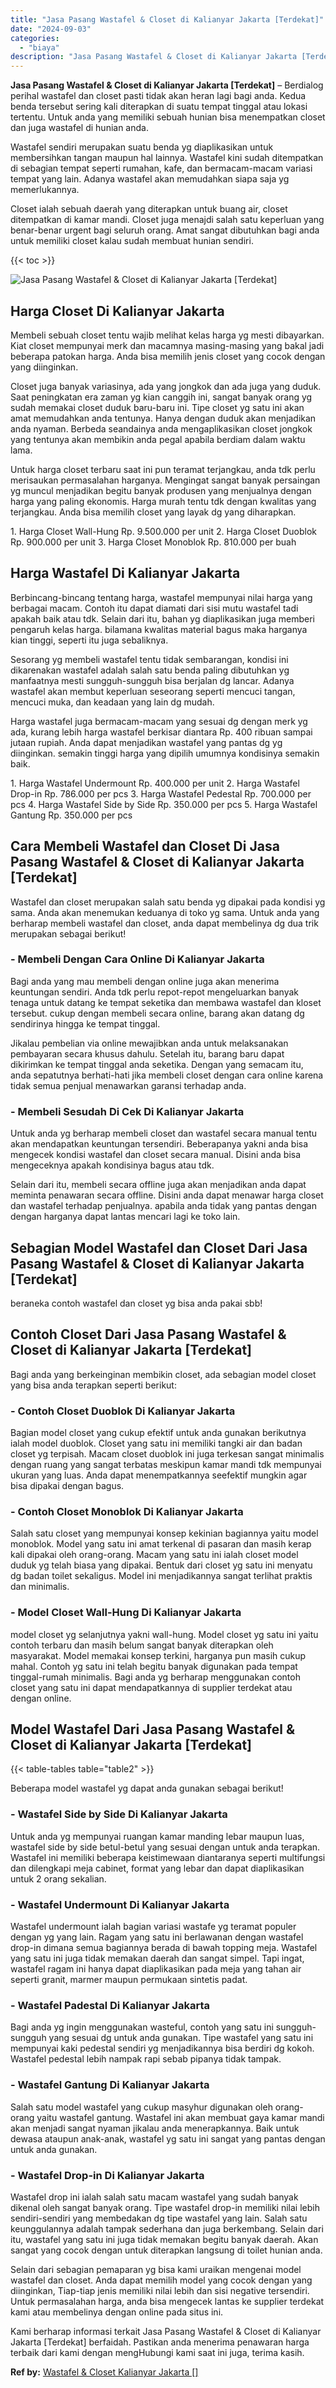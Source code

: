 ```yaml
---
title: "Jasa Pasang Wastafel & Closet di Kalianyar Jakarta [Terdekat]"
date: "2024-09-03"
categories: 
  - "biaya"
description: "Jasa Pasang Wastafel & Closet di Kalianyar Jakarta [Terdekat]. Kami berharap informasi terkait Jasa Pasang Wastafel & Closet di Kalianyar Jakarta [Terdekat..."
---
```


**Jasa Pasang Wastafel & Closet di Kalianyar Jakarta \[Terdekat\]** – Berdialog perihal wastafel dan closet pasti tidak akan heran lagi bagi anda. Kedua benda tersebut sering kali diterapkan di suatu tempat tinggal atau lokasi tertentu. Untuk anda yang memiliki sebuah hunian bisa menempatkan closet dan juga wastafel di hunian anda.

Wastafel sendiri merupakan suatu benda yg diaplikasikan untuk membersihkan tangan maupun hal lainnya. Wastafel kini sudah ditempatkan di sebagian tempat seperti rumahan, kafe, dan bermacam-macam variasi tempat yang lain. Adanya wastafel akan memudahkan siapa saja yg memerlukannya.

Closet ialah sebuah daerah yang diterapkan untuk buang air, closet ditempatkan di kamar mandi. Closet juga menajdi salah satu keperluan yang benar-benar urgent bagi seluruh orang. Amat sangat dibutuhkan bagi anda untuk memiliki closet kalau sudah membuat hunian sendiri.

{{< toc >}}

![Jasa Pasang Wastafel & Closet di Kalianyar Jakarta [Terdekat]](/images/wastafel-closet-murah29.png)

## Harga Closet Di Kalianyar Jakarta

Membeli sebuah closet tentu wajib melihat kelas harga yg mesti dibayarkan. Kiat closet mempunyai merk dan macamnya masing-masing yang bakal jadi beberapa patokan harga. Anda bisa memilih jenis closet yang cocok dengan yang diinginkan.

Closet juga banyak variasinya, ada yang jongkok dan ada juga yang duduk. Saat peningkatan era zaman yg kian canggih ini, sangat banyak orang yg sudah memakai closet duduk baru-baru ini. Tipe closet yg satu ini akan amat memudahkan anda tentunya. Hanya dengan duduk akan menjadikan anda nyaman. Berbeda seandainya anda mengaplikasikan closet jongkok yang tentunya akan membikin anda pegal apabila berdiam dalam waktu lama.

Untuk harga closet terbaru saat ini pun teramat terjangkau, anda tdk perlu merisaukan permasalahan harganya. Mengingat sangat banyak persaingan yg muncul menjadikan begitu banyak produsen yang menjualnya dengan harga yang paling ekonomis. Harga murah tentu tdk dengan kwalitas yang terjangkau. Anda bisa memilih closet yang layak dg yang diharapkan.

1\. Harga Closet Wall-Hung Rp. 9.500.000 per unit 2. Harga Closet Duoblok Rp. 900.000 per unit 3. Harga Closet Monoblok Rp. 810.000 per buah

## Harga Wastafel Di Kalianyar Jakarta

Berbincang-bincang tentang harga, wastafel mempunyai nilai harga yang berbagai macam. Contoh itu dapat diamati dari sisi mutu wastafel tadi apakah baik atau tdk. Selain dari itu, bahan yg diaplikasikan juga memberi pengaruh kelas harga. bilamana kwalitas material bagus maka harganya kian tinggi, seperti itu juga sebaliknya.

Sesorang yg membeli wastafel tentu tidak sembarangan, kondisi ini dikarenakan wastafel adalah salah satu benda paling dibutuhkan yg manfaatnya mesti sungguh-sungguh bisa berjalan dg lancar. Adanya wastafel akan membut keperluan seseorang seperti mencuci tangan, mencuci muka, dan keadaan yang lain dg mudah.

Harga wastafel juga bermacam-macam yang sesuai dg dengan merk yg ada, kurang lebih harga wastafel berkisar diantara Rp. 400 ribuan sampai jutaan rupiah. Anda dapat menjadikan wastafel yang pantas dg yg diinginkan. semakin tinggi harga yang dipilih umumnya kondisinya semakin baik.

1\. Harga Wastafel Undermount Rp. 400.000 per unit 2. Harga Wastafel Drop-in Rp. 786.000 per pcs 3. Harga Wastafel Pedestal Rp. 700.000 per pcs 4. Harga Wastafel Side by Side Rp. 350.000 per pcs 5. Harga Wastafel Gantung Rp. 350.000 per pcs

## Cara Membeli Wastafel dan Closet Di Jasa Pasang Wastafel & Closet di Kalianyar Jakarta \[Terdekat\]

Wastafel dan closet merupakan salah satu benda yg dipakai pada kondisi yg sama. Anda akan menemukan keduanya di toko yg sama. Untuk anda yang berharap membeli wastafel dan closet, anda dapat membelinya dg dua trik merupakan sebagai berikut!

### \- Membeli Dengan Cara Online Di Kalianyar Jakarta

Bagi anda yang mau membeli dengan online juga akan menerima keuntungan sendiri. Anda tdk perlu repot-repot mengeluarkan banyak tenaga untuk datang ke tempat seketika dan membawa wastafel dan kloset tersebut. cukup dengan membeli secara online, barang akan datang dg sendirinya hingga ke tempat tinggal.

Jikalau pembelian via online mewajibkan anda untuk melaksanakan pembayaran secara khusus dahulu. Setelah itu, barang baru dapat dikirimkan ke tempat tinggal anda seketika. Dengan yang semacam itu, anda sepatutnya berhati-hati jika membeli closet dengan cara online karena tidak semua penjual menawarkan garansi terhadap anda.

### \- Membeli Sesudah Di Cek Di Kalianyar Jakarta

Untuk anda yg berharap membeli closet dan wastafel secara manual tentu akan mendapatkan keuntungan tersendiri. Beberapanya yakni anda bisa mengecek kondisi wastafel dan closet secara manual. Disini anda bisa mengeceknya apakah kondisinya bagus atau tdk.

Selain dari itu, membeli secara offline juga akan menjadikan anda dapat meminta penawaran secara offline. Disini anda dapat menawar harga closet dan wastafel terhadap penjualnya. apabila anda tidak yang pantas dengan dengan harganya dapat lantas mencari lagi ke toko lain.

## Sebagian Model Wastafel dan Closet Dari Jasa Pasang Wastafel & Closet di Kalianyar Jakarta \[Terdekat\]

beraneka contoh wastafel dan closet yg bisa anda pakai sbb!

## Contoh Closet Dari Jasa Pasang Wastafel & Closet di Kalianyar Jakarta \[Terdekat\]

Bagi anda yang berkeinginan membikin closet, ada sebagian model closet yang bisa anda terapkan seperti berikut:

### \- Contoh Closet Duoblok Di Kalianyar Jakarta

Bagian model closet yang cukup efektif untuk anda gunakan berikutnya ialah model duoblok. Closet yang satu ini memiliki tangki air dan badan closet yg terpisah. Macam closet duoblok ini juga terkesan sangat minimalis dengan ruang yang sangat terbatas meskipun kamar mandi tdk mempunyai ukuran yang luas. Anda dapat menempatkannya seefektif mungkin agar bisa dipakai dengan bagus.

### \- Contoh Closet Monoblok Di Kalianyar Jakarta

Salah satu closet yang mempunyai konsep kekinian bagiannya yaitu model monoblok. Model yang satu ini amat terkenal di pasaran dan masih kerap kali dipakai oleh orang-orang. Macam yang satu ini ialah closet model duduk yg telah biasa yang dipakai. Bentuk dari closet yg satu ini menyatu dg badan toilet sekaligus. Model ini menjadikannya sangat terlihat praktis dan minimalis.

### \- Model Closet Wall-Hung Di Kalianyar Jakarta

model closet yg selanjutnya yakni wall-hung. Model closet yg satu ini yaitu contoh terbaru dan masih belum sangat banyak diterapkan oleh masyarakat. Model memakai konsep terkini, harganya pun masih cukup mahal. Contoh yg satu ini telah begitu banyak digunakan pada tempat tinggal-rumah minimalis. Bagi anda yg berharap menggunakan contoh closet yang satu ini dapat mendapatkannya di supplier terdekat atau dengan online.

## Model Wastafel Dari Jasa Pasang Wastafel & Closet di Kalianyar Jakarta \[Terdekat\]

{{< table-tables table="table2" >}}

Beberapa model wastafel yg dapat anda gunakan sebagai berikut!

### \- Wastafel Side by Side Di Kalianyar Jakarta

Untuk anda yg mempunyai ruangan kamar manding lebar maupun luas, wastafel side by side betul-betul yang sesuai dengan untuk anda terapkan. Wastafel ini memiliki beberapa keistimewaan diantaranya seperti multifungsi dan dilengkapi meja cabinet, format yang lebar dan dapat diaplikasikan untuk 2 orang sekalian.

### \- Wastafel Undermount Di Kalianyar Jakarta

Wastafel undermount ialah bagian variasi wastafe yg teramat populer dengan yg yang lain. Ragam yang satu ini berlawanan dengan wastafel drop-in dimana semua bagiannya berada di bawah topping meja. Wastafel yang satu ini juga tidak memakan daerah dan sangat simpel. Tapi ingat, wastafel ragam ini hanya dapat diaplikasikan pada meja yang tahan air seperti granit, marmer maupun permukaan sintetis padat.

### \- Wastafel Padestal Di Kalianyar Jakarta

Bagi anda yg ingin menggunakan wasteful, contoh yang satu ini sungguh-sungguh yang sesuai dg untuk anda gunakan. Tipe wastafel yang satu ini mempunyai kaki pedestal sendiri yg menjadikannya bisa berdiri dg kokoh. Wastafel pedestal lebih nampak rapi sebab pipanya tidak tampak.

### \- Wastafel Gantung Di Kalianyar Jakarta

Salah satu model wastafel yang cukup masyhur digunakan oleh orang-orang yaitu wastafel gantung. Wastafel ini akan membuat gaya kamar mandi akan menjadi sangat nyaman jikalau anda menerapkannya. Baik untuk dewasa ataupun anak-anak, wastafel yg satu ini sangat yang pantas dengan untuk anda gunakan.

### \- Wastafel Drop-in Di Kalianyar Jakarta

Wastafel drop ini ialah salah satu macam wastafel yang sudah banyak dikenal oleh sangat banyak orang. Tipe wastafel drop-in memiliki nilai lebih sendiri-sendiri yang membedakan dg tipe wastafel yang lain. Salah satu keunggulannya adalah tampak sederhana dan juga berkembang. Selain dari itu, wastafel yang satu ini juga tidak memakan begitu banyak daerah. Akan sangat yang cocok dengan untuk diterapkan langsung di toilet hunian anda.

Selain dari sebagian pemaparan yg bisa kami uraikan mengenai model wastafel dan closet. Anda dapat memilih model yang cocok dengan yang diinginkan, Tiap-tiap jenis memiliki nilai lebih dan sisi negative tersendiri. Untuk permasalahan harga, anda bisa mengecek lantas ke supplier terdekat kami atau membelinya dengan online pada situs ini.

Kami berharap informasi terkait Jasa Pasang Wastafel & Closet di Kalianyar Jakarta \[Terdekat\] berfaidah. Pastikan anda menerima penawaran harga terbaik dari kami dengan mengHubungi kami saat ini juga, terima kasih.

**Ref by:** [Wastafel & Closet Kalianyar Jakarta []](https://id.wikipedia.org/wiki/Wastafel)
